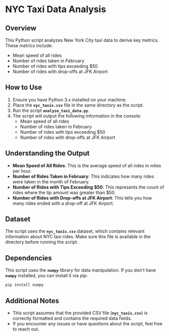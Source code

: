 # **NYC Taxi Data Analysis**

## **Overview**

This Python script analyzes New York City taxi data to derive key metrics. These metrics include:

- Mean speed of all rides
- Number of rides taken in February
- Number of rides with tips exceeding $50
- Number of rides with drop-offs at JFK Airport

## **How to Use**

1. Ensure you have Python 3.x installed on your machine.
2. Place the **`nyc_taxis.csv`** file in the same directory as the script.
3. Run the script **`analyze_taxi_data.py`**.
4. The script will output the following information in the console:
    - Mean speed of all rides
    - Number of rides taken in February
    - Number of rides with tips exceeding $50
    - Number of rides with drop-offs at JFK Airport

## **Understanding the Output**

- **Mean Speed of All Rides**: This is the average speed of all rides in miles per hour.
- **Number of Rides Taken in February**: This indicates how many rides were taken in the month of February.
- **Number of Rides with Tips Exceeding $50**: This represents the count of rides where the tip amount was greater than $50.
- **Number of Rides with Drop-offs at JFK Airport**: This tells you how many rides ended with a drop-off at JFK Airport.

## **Dataset**

The script uses the **`nyc_taxis.csv`** dataset, which contains relevant information about NYC taxi rides. Make sure this file is available in the directory before running the script.

## **Dependencies**

This script uses the **`numpy`** library for data manipulation. If you don't have **`numpy`** installed, you can install it via pip:
```python
pip install numpy
```
## **Additional Notes**

- This script assumes that the provided CSV file (**`nyc_taxis.csv`**) is correctly formatted and contains the required data fields.
- If you encounter any issues or have questions about the script, feel free to reach out.
